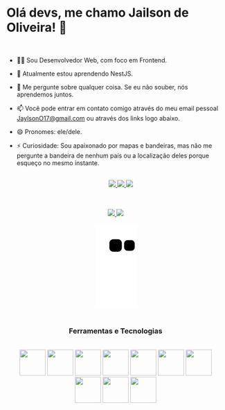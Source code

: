 # Olá devs, me chamo Jailson de Oliveira! 👋

<br />

- 👨‍💻 Sou Desenvolvedor Web, com foco em Frontend.
- 🌱 Atualmente estou aprendendo NestJS.
- 💬 Me pergunte sobre qualquer coisa. Se eu não souber, nós aprendemos juntos.
- 📫 Você pode entrar em contato comigo através do meu email pessoal JaylsonO17@gmail.com ou através dos links logo abaixo.
- 😄 Pronomes: ele/dele.
- ⚡ Curiosidade: Sou apaixonado por mapas e bandeiras, mas não me pergunte a bandeira de nenhum país ou a localização deles porque esqueço no mesmo instante.
  
  <br />
  <div align="center">
  <a href="https://github.com/OJailson17?tab=repositories" target="_blank">
  <img src="https://github-profile-summary-cards.vercel.app/api/cards/profile-details?username=ojailson17&theme=radical" />
  
  <img height="165em" src="https://github-readme-stats.vercel.app/api/top-langs?username=ojailson17&layout=compact&show_icons=true&title_color=ffffff&icon_color=e50057&text_color=daf7dc&bg_color=1F2029"/>
    <img height="165em" src="https://github-readme-stats.vercel.app/api?username=ojailson17&show_icons=true&title_color=ffffff&icon_color=e50057&text_color=daf7dc&bg_color=1F2029"/>
    
  <!-- <img src="https://github-readme-streak-stats.herokuapp.com/?user=ojailson17&background=1F2029&ring=e50057&fire=0d74e7&currStreakNum=FFFFFF&currStreakLabel=FFFFFF&stroke=e50057&border=FFFFFF&dates=FFFFFF&sideLabels=FFFFFF&sideNums=FFFFFF" /> -->
  </a>
</div>



<br />
<br />

<div align="center">
  <a href="https://www.linkedin.com/in/ojailson17" target="_blank">
  <img src="https://img.shields.io/badge/LinkedIn-0077B5?style=for-the-badge&logo=linkedin&logoColor=white" />
  </a>
  
<!--   <a href="https://twitter.com/ojailson17" target="_blank">
  <img src="https://img.shields.io/badge/Twitter-1DA1F2?style=for-the-badge&logo=twitter&logoColor=white" />
  </a> -->
  
  <a href="https://jailsondeoliveira.vercel.app" target="_blank">
  <img src="https://img.shields.io/badge/Site%20Pessoal-Port%C3%B3lio-%23e50057?style=for-the-badge" />
  </a>
</div>

<br />
<div align="center">
  <img src="https://github.com/ojailson17/ojailson17/blob/output/github-contribution-grid-snake.svg" />
</div>
<br />

<h3 align="center">Ferramentas e Tecnologias</h3>
<br />

<div align="center">
  <img src="https://cdn.jsdelivr.net/gh/devicons/devicon/icons/html5/html5-original.svg" width="60" height="60" />
  <img src="https://cdn.jsdelivr.net/gh/devicons/devicon/icons/css3/css3-original.svg" width="60" height="60" />
  <img src="https://cdn.jsdelivr.net/gh/devicons/devicon/icons/javascript/javascript-original.svg" width="60" height="60" />
  <img src="https://cdn.jsdelivr.net/gh/devicons/devicon/icons/typescript/typescript-original.svg" width="60" height="60" />
  <img src="https://cdn.jsdelivr.net/gh/devicons/devicon/icons/react/react-original.svg" width="60" height="60" />
  <img src="https://cdn.jsdelivr.net/gh/devicons/devicon/icons/nextjs/nextjs-original.svg" width="60" height="60" />
  <img src="https://cdn.jsdelivr.net/gh/devicons/devicon/icons/nodejs/nodejs-original.svg" width="60" height="60" />
  <img src="https://cdn.jsdelivr.net/gh/devicons/devicon/icons/mongodb/mongodb-original-wordmark.svg" width="60" height="60" />
  <img src="https://cdn.jsdelivr.net/gh/devicons/devicon/icons/sass/sass-original.svg" width="60" height="60" />
  <img src="https://cdn.jsdelivr.net/gh/devicons/devicon/icons/tailwindcss/tailwindcss-original-wordmark.svg" width="60" height="60" />
          
</div>

<div>




